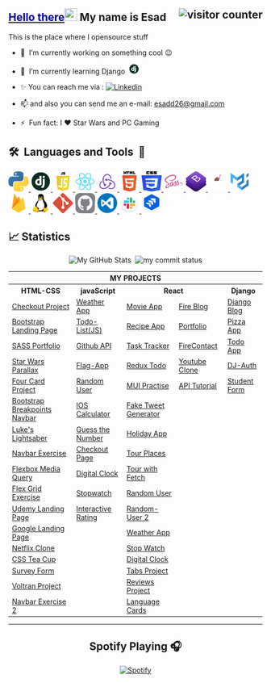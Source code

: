 <!-- ## Hello there <img src="https://media.giphy.com/media/hvRJCLFzcasrR4ia7z/giphy.gif" width="25" height="25"></a>  My name is Esad -->
<!-- ## <a href="https://youtu.be/frszEJb0aOo?t=4" ><span style="color:#000099"> Hello there</span></a><img src="https://media.giphy.com/media/hvRJCLFzcasrR4ia7z/giphy.gif" width="25" height="25"></a>  My name is Esad -->
<!-- - 💬 Ask me about anything that you want to learn, 🤔 -->

## <a href="https://youtu.be/frszEJb0aOo?t=4" ><span style="color:#000099"> Hello there</span></a><img src="https://media.giphy.com/media/hvRJCLFzcasrR4ia7z/giphy.gif" width="25" height="25"></a> My name is Esad <img src="https://komarev.com/ghpvc/?username=esadakman" alt="visitor counter" align="right" valign="center" height="28.5"/>

This is the place where I opensource stuff

- 🔭 &nbsp;I’m currently working on something cool :wink:

- 🌱 &nbsp;I’m currently learning Django &nbsp;<img  src="./logos/django.jpg" alt="django" width="20" height="20"/>

<!-- - 💬 Ask me about anything that you want to learn, 🤔 -->

- ✨ You can reach me via : <a href="https://www.linkedin.com/in/esadakman/" target="_blank"> <img src="https://img.shields.io/badge/linkedin-%230077B5.svg?&style=for-the-badge&logo=linkedin&logoColor=white" target="_blank" alt="Linkedin" height="20"/></a>

- 📫 and also you can send me an e-mail: <a href="mailto:esadd26@gmail.com">esadd26@gmail.com</a>

- ⚡ &nbsp;Fun fact: I :heart: Star Wars and PC Gaming

## <b>🛠️&nbsp;&nbsp;Languages&nbsp;and&nbsp;Tools&nbsp;&nbsp;🚀</b>

<p > 
<a href="https://www.python.org" target="_blank" rel="noreferrer"> <img  src="./logos/Python.svg" alt="python" width="40" height="40"/> </a> 
<a href="https://www.djangoproject.com/" target="_blank" rel="noreferrer"> <img  src="./logos/django.jpg" alt="django" width="40" height="40"/> </a> 
<a href="https://www.javascript.org" target="_blank" rel="noreferrer"><img  src="./logos/js_logo.png" alt="javascript" width="40" height="40"/> </a>
<a href="https://reactjs.org/" target="_blank" rel="noreferrer"><img  src="./logos/react_logo.png" alt="react" width="40" height="40"/>  </a> 
<a href="https://redux.js.org/" target="_blank" rel="noreferrer"><img  src="./logos/redux.png" alt="react" width="40" height="40"/>  </a> 
<a href="https://html.com" target="_blank" rel="noreferrer"><img src="./logos/HTML5.svg" alt="html5" width="40" height="40"/> </a> 
<a href="https://www.w3.org/Style/CSS/Overview.en.html" target="_blank" rel="noreferrer"> <img src="./logos/CSS3.svg" alt="css3" width="40" height="40"/> </a> 
<a href="https://sass-lang.com/" target="_blank" rel="noreferrer"> <img  src="./logos/sass_logo.png" alt="sass" width="40" height="40"/> 
<a href="https://getbootstrap.com/" target="_blank" rel="noreferrer"> <img  src="./logos/bootstrap.logo.png" alt="bootstrap" width="40" height="40"/>  
<a href="https://git-scm.com/" target="_blank" rel="noreferrer"> </a>
<a href="https://styled-components.com/" rel="noreferrer"> <img src="./logos/styled_components.png" alt="styled_components" width="40" height="40"/> </a> 
<a href="https://mui.com/" target="_blank" rel="noreferrer"> <img src="./logos/mui.png" alt="mui" width="40" height="40"/> </a> 
<a href="https://firebase.google.com/" target="_blank" rel="noreferrer"> <img src="./logos/firebase.png" alt="mui" width="40" height="40"/> </a> 
<a href="https://www.linux.org" target="_blank" rel="noreferrer"> <img src="./logos/linux.png" alt="linux" width="40" height="40"/> </a> 
<a href="https://git-scm.com" target="_blank" rel="noreferrer"> <img src="./logos/git.svg" alt="git" width="40" height="40"/> </a>   
<a href="https://github.com" target="_blank" rel="noreferrer"> <img src="./logos/github.png.png" alt="gitHub" width="40" height="40"/> </a> 
<a href="https://code.visualstudio.com" target="_blank" rel="noreferrer"> <img src="./logos/vscode_logo.png" alt="vscode" width="40" height="40"/> </a> 
<a href="https://slack.com" target="_blank" rel="noreferrer"> <img src="./logos/slack_logo.png" alt="slack" width="40" height="40"/> </a> 
<a href="https://www.python.org" target="_blank" rel="noreferrer"> </a>  
<a href="https://www.atlassian.com/software/jira/free" target="_blank" rel="noreferrer"> <img src="./logos/jira_logo.png" alt="jira" width="40" height="40"/> </a> 
</p>

## 📈 Statistics

<p align="center">
<img src="https://github-readme-stats.vercel.app/api?username=esadakman&show_icons=true&locale=en&theme=tokyonight" alt="My GitHub Stats" width="49%"/>&nbsp;
<img src="https://github-readme-streak-stats.herokuapp.com/?user=esadakman&theme=tokyonight&border=61dafb&hide_border=true" alt="my commit status" width="49%" /> </p>
<!-- <p align="center"> <img src="https://github-readme-stats.vercel.app/api/top-langs?username=esadakman&show_icons=true&locale=en&layout=compact&theme=tokyonight" alt="languages" width="50%" height:"163px">  </p> -->


<p align='center'>
<table>
  <tr>
      <th colspan="6">MY PROJECTS</th>
  </tr>
  <tr > 
      <th>HTML-CSS</th>
      <th>javaScript</th>  
      <th colspan=2 >React</th>    
      <th>Django</th>  
  </tr>
  <tr>
    <td><a href="https://github.com/esadakman/checkout_form_responsive" target="_blank">Checkout Project</a></td>
    <td><a href="https://github.com/esadakman/weatherApp" target="_blank">Weather App</a></td>
    <td ><a href="https://github.com/esadakman/movie-app-firebase" target="_blank">Movie App</a></td>
    <td><a href="https://github.com/esadakman/FireBlog-Milestone" target="_blank">Fire Blog</a></td> 
    <td><a href="https://github.com/esadakman/django-blog-app" target="_blank">Django Blog</a></td>
  </tr> 
  <tr>
    <td><a href="https://github.com/esadakman/bootstrap-landing-page" target="_blank">Bootstrap Landing Page</a></td> 
    <td><a href="https://github.com/esadakman/todo_list_project" target="_blank">Todo-List(JS)</a></td>
    <td><a href="https://github.com/esadakman/recipe-app" target="_blank">Recipe App</a></td>
    <td><a href="https://github.com/esadakman/esadakman.github.io" target="_blank">Portfolio </a></td>
    <td><a href="https://github.com/esadakman/django-pizza-app" target="_blank">Pizza App</a></td>
  </tr>
  
  <tr>
    <td><a href="https://github.com/esadakman/Sass-Portfolio" target="_blank">SASS Portfolio</a></td>
    <td><a href="https://github.com/esadakman/github_api" target="_blank" rel="noreferrer">Github API</a></td>
    <td><a href="https://github.com/esadakman/task-tracker-react" target="_blank">Task Tracker</a></td>
    <td><a href="https://github.com/esadakman/firecontact-app" target="_blank">FireContact</a></td>
    <td><a href="https://github.com/esadakman/django_todo" target="_blank">Todo App</a></td>
  </tr>
  
  <tr>
    <td><a href="https://github.com/esadakman/starwars_parallax" target="_blank">Star Wars Parallax </a></td>
    <td><a href="https://github.com/esadakman/flag_app" target="_blank">Flag-App</a></td>
    <td><a href="https://github.com/esadakman/redux_todo_exercise" target="_blank">Redux Todo</a></td>
    <td><a href="https://github.com/esadakman/youtube_clone" target="_blank">Youtube Clone</a></td>
    <td><a href="https://github.com/esadakman/django-auth" target="_blank">DJ-Auth</a></td>
  </tr>
  
  <tr>
    <td><a href="https://github.com/esadakman/four_card_feature" target="_blank">Four Card Project</a></td>
    <td><a href="https://github.com/esadakman/randomUserGenerator" target="_blank">Random User</a></td>
    <td><a href="https://github.com/esadakman/mui-example" target="_blank">MUI Practise </a></td>
    <td><a href="https://github.com/esadakman/api-tutorial-project" target="_blank">API Tutorial </a></td>
    <td><a href="https://github.com/esadakman/django_crud_project" target="_blank">Student Form</a></td>
  </tr>
  
  <tr>
    <td><a href="https://github.com/esadakman/bootstrap_breakpoints_navbar" target="_blank" rel="noreferrer">Bootstrap Breakpoints Navbar</a></td>
    <td><a href="https://github.com/esadakman/ios_calculator" target="_blank">IOS Calculator</a></td> 
    <td><a href="https://github.com/esadakman/fake-tweet-generator" target="_blank">Fake Tweet Generator</a></td>
    <td><a href="" target="_blank"> </a></td>
    <td><a href="" target="_blank"> </a></td>
  </tr>
  
  <tr>
    <td><a href="https://github.com/esadakman/lightsaber" target="_blank" rel="noreferrer">Luke's Lightsaber</a></td>
    <td><a href="https://github.com/esadakman/guess-the-number" target="_blank">Guess the Number </a></td>
    <td><a href="https://github.com/esadakman/holidaysApp" target="_blank">Holiday App</a></td>
    <td><a href="" target="_blank"> </a></td>
    <td><a href="" target="_blank"> </a></td>
  </tr>
  
  <tr>
    <td><a href="https://github.com/esadakman/navbar_exercise" target="_blank">Navbar Exercise</a></td> 
    <td><a href="https://github.com/esadakman/shopping_cart" target="_blank">Checkout Page</a></td>
    <td><a href="https://github.com/esadakman/tour-places-react" target="_blank">Tour Places</a></td>
    <td><a href="" target="_blank"> </a></td>
    <td><a href="" target="_blank"> </a></td>
  </tr>

  <tr>  
    <td><a href="https://github.com/esadakman/media_query_exercise_1" target="_blank">Flexbox Media Query</a></td>
    <td><a href="https://github.com/esadakman/digital_clock" target="_blank">Digital Clock</a></td>
    <td><a href="https://github.com/esadakman/projeTourWithFetch" target="_blank">Tour with Fetch </a></td>
    <td><a href="" target="_blank"> </a></td> 
    <td><a href="" target="_blank"> </a></td>
  </tr>
  
  <tr>
    <td><a href="https://github.com/esadakman/flex_grid_exercise" target="_blank">Flex Grid Exercise</a></td>
    <td><a href="https://github.com/esadakman/stopWatch" target="_blank">Stopwatch</a></td>
    <td><a href="https://github.com/esadakman/random-user-react" target="_blank">Random User</a></td>
    <td><a href="" target="_blank"> </a></td>
    <td><a href="" target="_blank"> </a></td>
  </tr>
  
  <tr>
    <td><a href="https://github.com/esadakman/udemy-landing-page" target="_blank">Udemy Landing Page</a></td> 
    <td><a href="https://github.com/esadakman/Interactive-Rating-Component" target="_blank" rel="noreferrer">Interactive Rating</a></td>
    <td><a href="https://github.com/esadakman/random-user-app-2" target="_blank">Random-User 2</a></td>
    <td><a href="" target="_blank"> </a></td>
    <td><a href="" target="_blank"> </a></td>
  </tr>
  
  <tr>
    <td><a href="https://github.com/esadakman/google_landing_page" target="_blank">Google Landing Page</a></td> 
    <td><a href=" " target="_blank"> </a></td>
    <td><a href="https://github.com/esadakman/react-weather-app" target="_blank">Weather App </a></td>
    <td><a href="" target="_blank"> </a></td>
    <td><a href="" target="_blank"> </a></td>
  </tr>
  
  <tr>
    <td><a href="https://github.com/esadakman/netflix-clone" target="_blank">Netflix Clone</a></td>
    <td><a href="" target="_blank"> </a></td>
    <td><a href="https://github.com/esadakman/stopWatch-react" target="_blank">Stop Watch</a></td>
    <td><a href="" target="_blank"> </a></td>
    <td><a href="" target="_blank"> </a></td>
    
  </tr>
  
  <tr>
    <td><a href="https://github.com/esadakman/CSS_Tea_Cup" target="_blank">CSS Tea Cup</a></td> 
    <td><a href="" target="_blank"> </a></td>
    <td><a href="https://github.com/esadakman/react-digital-clock" target="_blank">Digital Clock</a></td>
    <td><a href="" target="_blank"> </a></td>
    <td><a href="" target="_blank"> </a></td>
  </tr>
  
  <tr>
    <td><a href="https://github.com/esadakman/Survey_Form" target="_blank">Survey Form</a></td>
    <td><a href="" target="_blank"> </a></td>
    <td><a href="https://github.com/esadakman/tabs-project" target="_blank">Tabs Project</a></td>
    <td><a href="" target="_blank"> </a></td>
    <td><a href="" target="_blank"> </a></td>
  </tr>
  <tr>
    <td><a href="https://github.com/esadakman/Voltran" target="_blank">Voltran Project</a></td> 
    <td><a href="" target="_blank"> </a></td>
    <td><a href="https://github.com/esadakman/reviews-project" target="_blank">Reviews Project</a></td>
    <td><a href="" target="_blank"> </a></td>
    <td><a href="" target="_blank"> </a></td>
  </tr>
  <tr>
    <td><a href="https://github.com/esadakman/nav_bar_responsive" target="_blank">Navbar Exercise 2</a></td>
    <td><a href="" target="_blank"> </a></td>
    <td><a href="https://github.com/esadakman/language-cards-react" target="_blank">Language Cards</a></td>
    <td><a href="" target="_blank"> </a></td>
    <td><a href="" target="_blank"> </a></td>
  </tr>
  

</table>
</p>

----
<div align="center">

## __Spotify Playing__ 🎧
    
  [![Spotify](https://spotify-now-playing-esadakman.vercel.app/api/spotify?background_color=0d1117&border_color=ffffff)](https://open.spotify.com/user/215d3sm5u7debtsq4sywdrvwa)
  
</div>
 

